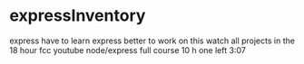 # expressInventory

express
have to learn express better to work on this
watch all projects in the 18 hour fcc youtube node/express full course
10 h one left
3:07
